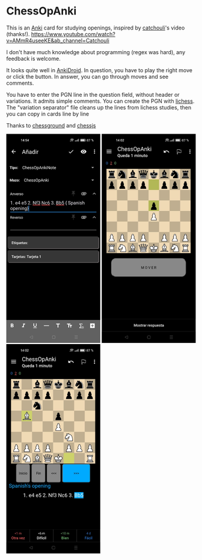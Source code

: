 # ChessOpAnki

This is an [Anki](https://apps.ankiweb.net/) card for studying openings, inspired by [catchouli](https://github.com/catchouli)'s video (thanks!).
https://www.youtube.com/watch?v=AMmR4useeKE&ab_channel=Catchouli

I don't have much knowledge about programming (regex was hard), any feedback is welcome.

It looks quite well in [AnkiDroid](https://github.com/ankidroid/Anki-Android). In question, you have to play the right move or click the button. In answer, you can go through moves and see comments.

You have to enter the PGN line in the question field, without header or variations. It admits simple comments. You can create the PGN with [lichess](https://lichess.org/).
The "variation separator" file cleans up the lines from lichess studies, then you can copy in cards line by line

Thanks to [chessground](https://github.com/lichess-org/chessground) and [chessjs](https://github.com/jhlywa/chess.js)

<div>
  <img src="https://github.com/taustaus/ChessOpAnki/blob/main/Fotos%20readme/Imagen1.jpeg" width="250">
  <img src="https://github.com/taustaus/ChessOpAnki/blob/main/Fotos%20readme/Imagen2.jpeg" width="250">
  <img src="https://github.com/taustaus/ChessOpAnki/blob/main/Fotos%20readme/Imagen3.jpeg" width="250">
</div>


